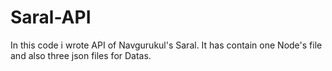# Saral-API
In this code i wrote API of Navgurukul's Saral. It has contain one Node's file and also three json files for Datas.
